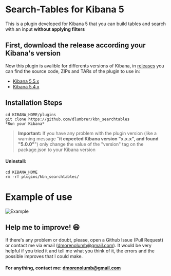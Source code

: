 # Search-Tables for Kibana 5

This is a plugin developed for Kibana 5 that you can build tables and search with an input **without applying filters**

## First, download the release according your Kibana's version

Now this plugin is avalible for differents versions of Kibana, in [releases](https://github.com/dlumbrer/kbn_searchtables/releases "Go to releases!") you can find the source code, ZIPs and TARs of the plugin to use in:
* [Kibana 5.5.x](https://github.com/dlumbrer/kbn_searchtables/releases/tag/5.5.X "Go to source")
* [Kibana 5.4.x](https://github.com/dlumbrer/kbn_searchtables/releases/tag/5.4.X "Go to source")

## Installation Steps

```
cd KIBANA_HOME/plugins
git clone https://github.com/dlumbrer/kbn_searchtables
*Run your Kibana*
```
> **Important:** If you have any problem with the plugin version (like a warning message "**it expected Kibana version "x.x.x", and found "5.0.0"**") only change the value of the "version" tag on the package.json to your Kibana version


#### Uninstall:
```
cd KIBANA_HOME
rm -rf plugins/kbn_searchtables/
```


# Example of use

![Example](public/images/search_example.gif)


## Help me to improve! :smile:

If there's any problem or doubt, please, open a Github Issue (Pull Request) or contact me via email (dmorenolumb@gmail.com). It would be very helpful if you tried it and tell me what you think of it, the errors and the possible improves that I could make.


#### For anything, contact me: dmorenolumb@gmail.com
